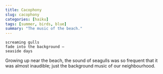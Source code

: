 ```yaml
---
title: Cacophony
slug: cacophony
categories: [haiku]
tags: [summer, birds, blue]
summary: "The music of the beach."
---
```


```
screaming gulls
fade into the background —
seaside days
```

Growing up near the beach, the sound of seagulls was so frequent that it was almost inaudible; just the background music of our neighbourhood.
